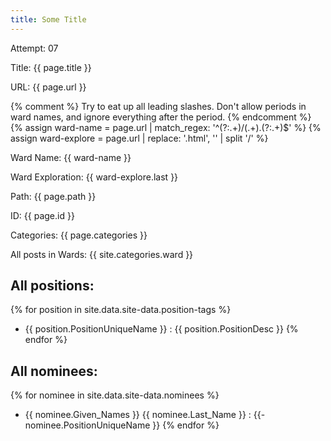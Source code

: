 ```yaml
---
title: Some Title
---
```

Attempt: 07

Title: {{ page.title }} 

URL: {{ page.url }}

{% comment %} 
Try to eat up all leading slashes. Don't allow periods in 
ward names, and ignore everything after the period. 
{% endcomment %}
{% assign ward-name = page.url | match_regex: '^(?:.+)\/(.+)\.(?:.+)$' %}
{% assign ward-explore = page.url | replace: '.html', '' | split '/' %}

Ward Name: {{ ward-name }}

Ward Exploration: {{ ward-explore.last }}

Path: {{ page.path }} 

ID: {{ page.id }}

Categories: {{ page.categories }}

All posts in Wards: {{ site.categories.ward }}

## All positions: 

{% for position in site.data.site-data.position-tags %}
- {{ position.PositionUniqueName }} : {{ position.PositionDesc }}
{% endfor %}

## All nominees: 

{% for nominee in site.data.site-data.nominees %}
- {{ nominee.Given_Names }} {{ nominee.Last_Name }} : 
  {{- nominee.PositionUniqueName }}
{% endfor %}
